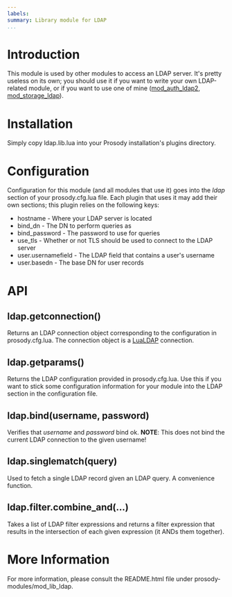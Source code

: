 ```yaml
---
labels:
summary: Library module for LDAP
...
```


Introduction
============

This module is used by other modules to access an LDAP server. It's
pretty useless on its own; you should use it if you want to write your
own LDAP-related module, or if you want to use one of mine
([mod\_auth\_ldap2](mod_auth_ldap2.html),
[mod\_storage\_ldap](mod_storage_ldap.html)).

Installation
============

Simply copy ldap.lib.lua into your Prosody installation's plugins
directory.

Configuration
=============

Configuration for this module (and all modules that use it) goes into
the *ldap* section of your prosody.cfg.lua file. Each plugin that uses
it may add their own sections; this plugin relies on the following keys:

-   hostname - Where your LDAP server is located
-   bind\_dn - The DN to perform queries as
-   bind\_password - The password to use for queries
-   use\_tls - Whether or not TLS should be used to connect to the LDAP
    server
-   user.usernamefield - The LDAP field that contains a user's username
-   user.basedn - The base DN for user records

API
===

ldap.getconnection()
--------------------

Returns an LDAP connection object corresponding to the configuration in
prosody.cfg.lua. The connection object is a
[LuaLDAP](http://www.keplerproject.org/lualdap/) connection.

ldap.getparams()
----------------

Returns the LDAP configuration provided in prosody.cfg.lua. Use this if
you want to stick some configuration information for your module into
the LDAP section in the configuration file.

ldap.bind(username, password)
-----------------------------

Verifies that *username* and *password* bind ok. **NOTE**: This does not
bind the current LDAP connection to the given username!

ldap.singlematch(query)
-----------------------

Used to fetch a single LDAP record given an LDAP query. A convenience
function.

ldap.filter.combine\_and(...)
-----------------------------

Takes a list of LDAP filter expressions and returns a filter expression
that results in the intersection of each given expression (it ANDs them
together).

More Information
================

For more information, please consult the README.html file under
prosody-modules/mod\_lib\_ldap.
